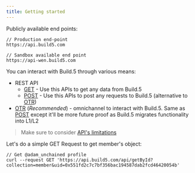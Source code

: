 ```yaml
---
title: Getting started
---
```


Publicly available end points:

```
// Production end-point
https://api.build5.com

// Sandbox available end point
https://api-wen.build5.com

```

You can interact with Build.5 through various means:

- REST API
  - [GET](api-get) - Use this APIs to get any data from Build.5
  - [POST](api-post) - Use this APIs to post any requests to Build.5 (alternative to [OTR](api-otr))
- [OTR](api-otr) (_Recommended_) - omnichannel to interact with Build.5. Same as [POST](api-post) except it'll be more future proof as Build.5 migrates functionality into L1/L2


> Make sure to consider [API's limitations](limitations)

Let's do a simple GET Request to get member's object:

```
// Get @adam_unchained profile
curl --request GET 'https://api.build5.com/api/getById?collection=member&uid=0x551fd2c7c7bf356bac194587dab2fcd46420054b'
```